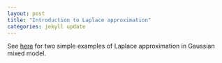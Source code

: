 ```yaml
--- 
layout: post 
title: "Introduction to Laplace approximation" 
categories: jekyll update
---
```


See [here](https://bozenne.github.io/doc/LaplaceApprox/laplaceApproximation.pdf) for two simple examples of Laplace approximation in Gaussian mixed model.
